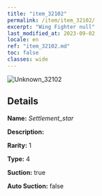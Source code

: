 ```yaml
---
title: "item_32102"
permalink: /item/item_32102/
excerpt: "Wing Fighter null"
last_modified_at: 2023-09-02
locale: en
ref: "item_32102.md"
toc: false
classes: wide
---
```



 ![Unknown_32102](/images/item/Settlement_star_p.png)



## Details

 **Name:** *Settlement_star* 

 **Description:** 

 **Rarity:** 1 

 **Type:** 4 

 **Suction:** true 

 **Auto Suction:** false 


